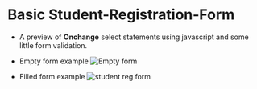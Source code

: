 #  Basic Student-Registration-Form
 * A preview of **Onchange** select statements using javascript and some little form validation.
 * Empty form example
 ![Empty form](https://user-images.githubusercontent.com/40341693/89714917-9c68c100-d9aa-11ea-8535-3bb9970ca7e1.png)
 
 * Filled form example
 ![student reg form](https://user-images.githubusercontent.com/40341693/89714733-8e667080-d9a9-11ea-8113-d072f944956c.png)
 
 
